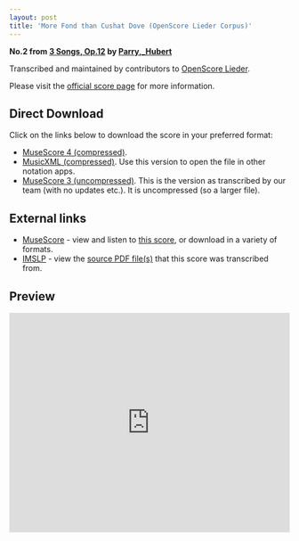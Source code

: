 ```yaml
---
layout: post
title: 'More Fond than Cushat Dove (OpenScore Lieder Corpus)'
---
```


__No.2 from [3 Songs, Op.12](https://fourscoreandmore.org/openscore/lieder/Parry,_Hubert/3_Songs,_Op.12/) by [Parry,_Hubert](https://fourscoreandmore.org/openscore/lieder/Parry,_Hubert)__

Transcribed and maintained by contributors to [OpenScore Lieder].

Please visit the [official score page] for more information.

[official score page]: https://musescore.com/openscore-lieder-corpus/scores/6434317
[OpenScore Lieder]: https://musescore.com/openscore-lieder-corpus

## Direct Download

Click on the links below to download the score in your preferred format:
- [MuseScore 4 (compressed)](https://github.com/openscore/lieder/blob/main/scores/Parry,_Hubert/3_Songs,_Op.12/2_More_Fond_than_Cushat_Dove/lc6434317.mscz?raw=true).
- [MusicXML (compressed)](https://github.com/openscore/lieder/blob/main/scores/Parry,_Hubert/3_Songs,_Op.12/2_More_Fond_than_Cushat_Dove/lc6434317.mxl?raw=true). Use this version to open the file in other notation apps.
- [MuseScore 3 (uncompressed)](https://github.com/openscore/lieder/blob/main/scores/Parry,_Hubert/3_Songs,_Op.12/2_More_Fond_than_Cushat_Dove/lc6434317.mscx?raw=true). This is the version as transcribed by our team (with no updates etc.). It is uncompressed (so a larger file).

## External links

- [MuseScore] - view and listen to [this score][MuseScore], or download in a variety of formats.
- [IMSLP] - view the [source PDF file(s)][IMSLP] that this score was transcribed from.

[MuseScore]: https://musescore.com/score/6434317
[IMSLP]: https://imslp.org/wiki/Special:ReverseLookup/656649

## Preview

<iframe width="100%" height="394" src="https://musescore.com/openscore-lieder-corpus/scores/6434317/embed" frameborder="0" allowfullscreen allow="autoplay; fullscreen"></iframe>
